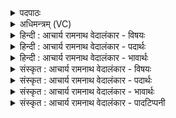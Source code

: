 <details><summary>पदपाठः</summary>

मृ꣣ज꣡न्ति꣢। त्वा꣣। द꣡श꣢꣯। क्षि꣡पः꣢꣯। हि꣣न्व꣡न्ति꣢। स꣣प्त꣢। धी꣣त꣡यः꣢। अ꣡नु꣢꣯। वि꣡प्राः꣢꣯। वि। प्राः꣣। अमादिषुः। ११८१।
</details>

<details><summary>अधिमन्त्रम् (VC)</summary>

- पवमानः सोमः
- असितः काश्यपो देवलो वा
- गायत्री
- षड्जः
</details>

<details><summary>हिन्दी : आचार्य रामनाथ वेदालंकार - विषयः</summary>

अगले मन्त्र में जीवात्मा का विषय है।
</details>

<details><summary>हिन्दी : आचार्य रामनाथ वेदालंकार - पदार्थः</summary>

पदार्थान्वयभाषाः -  हे(सोम)कर्मानुसार मानव-शरीर में भेजे गए जीवात्मन्! (दश क्षिपः)दस प्राण(त्वा)तुझे(मृजन्ति)अलंकृत करते हैं।(सप्त धीतयः)मन,बुद्धि और पाँच ज्ञानेन्द्रियाँ ये सात ज्ञान-साधन तुझे(हिन्वन्ति)तृप्त करते हैं।(विप्राः)मेधावी विद्वज्जन तुझे(अनु अमादिषुः)साथ-साथ उत्साहित करते हैं ॥४॥
</details>

<details><summary>हिन्दी : आचार्य रामनाथ वेदालंकार - भावार्थः</summary>

भावार्थभाषाः -  जीवात्मा को परमेश्वर ने सब परमोत्कृष्ट साधनों के साथ शरीर में प्रविष्ट किया है,अतः वहाँ निवास करते हुए उसे पूर्ण उन्नति करनी चाहिए ॥४॥
</details>

<details><summary>संस्कृत : आचार्य रामनाथ वेदालंकार - विषयः</summary>

अथ जीवात्मविषय उच्यते।
</details>

<details><summary>संस्कृत : आचार्य रामनाथ वेदालंकार - पदार्थः</summary>

पदार्थान्वयभाषाः -  हे सोम कर्मानुसारं मानवदेहे प्रेरित जीवात्मन्! (दश क्षिपः)दशसंख्यकाः प्राणाः(त्वा)त्वाम्(मृजन्ति)अलङ्कुर्वन्ति[क्षिप्यन्ते स्वस्वस्थानेषु याः ताः क्षिपः।]किञ्च(सप्त धीतयः)सप्तसंख्यकानि मनोबुद्धिसहितानि पञ्च ज्ञानेन्द्रियाणि,त्वाम्(हिन्वन्ति)प्रीणयन्ति[हिवि प्रीणनार्थः,भ्वादिः।]।(विप्राः)मेधाविनो विद्वज्जनाः,त्वाम्(अनु अमादिषुः)अनुहर्षयन्ति।[अत्र लडर्थे लुङ्]॥४॥
</details>

<details><summary>संस्कृत : आचार्य रामनाथ वेदालंकार - भावार्थः</summary>

भावार्थभाषाः -  जीवात्मा परमेश्वरेण सर्वैः परमोत्कृष्टैः साधनैः सह शरीरं प्रवेशितोऽस्ति,अतस्तत्र निवसता तेन चरमोन्नतिः साधनीया ॥४॥
</details>

<details><summary>संस्कृत : आचार्य रामनाथ वेदालंकार - पादटिप्पनी</summary>

टिप्पणी:   १.ऋ० ९।८।४।
</details>